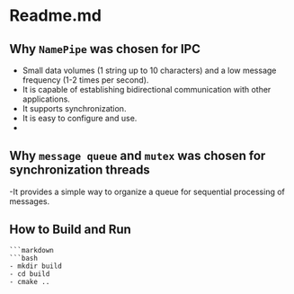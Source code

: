 # Readme.md

## Why `NamePipe` was chosen for IPC
- Small data volumes (1 string up to 10 characters) and a low message frequency (1-2 times per second).
- It is capable of establishing bidirectional communication with other applications.
- It supports synchronization.
- It is easy to configure and use.
- 
## Why `message queue` and `mutex` was chosen for synchronization threads
-It provides a simple way to organize a queue for sequential processing of messages.

## How to Build and Run
````
```markdown
```bash
- mkdir build
- cd build
- cmake ..

